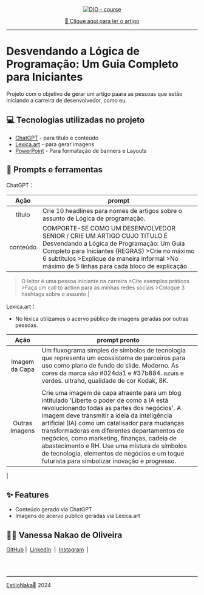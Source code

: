 <p align="center">
<a href="https://dio.me/"><img src="https://img.shields.io/badge/DIO-Course-28DA77?logo=youtube" alt="DIO - course"></a>

<p align="center">
<a href="https://digitalinnovation.one/artigos/desvendando-a-logica-de-programacao-um-guia-para-iniciantes" title="View PDF now"> 📕 Clique aqui para ler o artigo</a>
</p>

-------

# Desvendando a Lógica de Programação: Um Guia Completo para Iniciantes

Projeto com o objetivo de gerar um artigo paara as pessoas que estão iniciando a carreira de desenvolvedor, como eu.


## 💻 Tecnologias utilizadas no projeto

- [ChatGPT](https://chat.openai.com/) - para título e conteúdo
- [Lexica.art](https://lexica.art/) - para gerar imagens
- [PowerPoint](https://www.microsoft.com/en/microsoft-365/powerpoint) - Para formatação de banners e Layouts

## 📄 Prompts e ferramentas


ChatGPT：

|   Ação   | prompt                                                                                                                                                                                                                                                                         |
| :------: | ------------------------------------------------------------------------------------------------------------------------------------------------------------------------------------------------------------------------------------------------------------------------------ |
|  título  | Crie 10 headlines para nomes de artigos sobre o assunto de Lógica de programação.                                                                                                                                                                                                 |
| conteúdo |COMPORTE-SE COMO UM DESENVOLVEDOR SENIOR / CRIE UM ARTIGO CUJO TITULO É Desvendando a Lógica de Programação: Um Guia Completo para Iniciantes {REGRAS} >Crie no máximo 6 subtítulos >Explique de maneira informal >No máximo de 5 linhas para cada bloco de explicação
>O leitor é uma pessoa iniciante na carreira >Cite exemplos práticos >Faça um call to action para as minhas redes sociais >Coloque 3 hashtags sobre o assunto 
 |


Lexica.art：

- No léxica utilizamos o acervo público de imagens geradas por outras pessoas.

|   Ação   | prompt pronto                                                                                                                                                                                                                                                                        |
| :------: | ------------------------------------------------------------------------------------------------------------------------------------------------------------------------------------------------------------------------------------------------------------------------------ |
|  Imagem da Capa  | Um fluxograma simples de símbolos de tecnologia que representa um ecossistema de parceiros para uso como plano de fundo do slide. Moderno. As cores da marca são #024da1 e #37b884. azuis e verdes. ultrahd, qualidade de cor Kodak, 8K.
                                                                                                                                                                                        |
| Outras Imagens |Crie uma imagem de capa atraente para um blog intitulado 'Liberte o poder de como a IA está revolucionando todas as partes dos negócios'. A imagem deve transmitir a ideia da inteligência artificial (IA) como um catalisador para mudanças transformadoras em diferentes departamentos de negócios, como marketing, finanças, cadeia de abastecimento e RH. Use uma mistura de símbolos de tecnologia, elementos de negócios e um toque futurista para simbolizar inovação e progresso.

 |

## ✨ Features

- Conteúdo gerado via ChatGPT
- Imagens do acervo público geradas via Lexica.art

## 👨‍💻 Vanessa Nakao de Oliveira

<a href="https://github.com/EstiloNaka">
    GitHub</a>&nbsp;|&nbsp;
    <a href="https://www.linkedin.com/in/vanessa-nakao-de-oliveira-2337b7b1/">LinkedIn</a>
&nbsp;|&nbsp;
    <a href="https://www.instagram.com/vanessanakao?igsh=a3Fxam5lYmRzMGE2">
    Instagram</a>
&nbsp;|&nbsp;</p>
</p>
<br/><br/>
<p>
    
---

[EstiloNaka](https://github.com/EstiloNaka/createEbook)💜
2024
